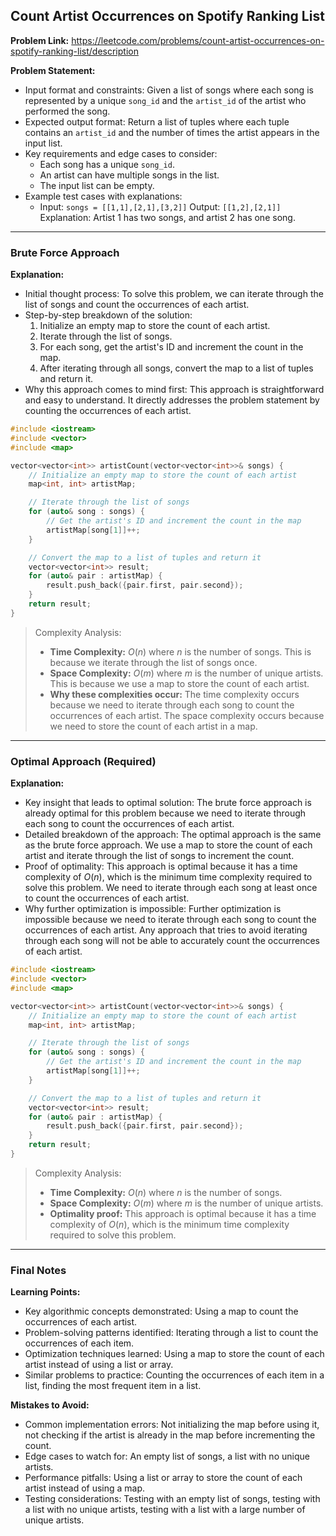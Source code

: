 ## Count Artist Occurrences on Spotify Ranking List

**Problem Link:** https://leetcode.com/problems/count-artist-occurrences-on-spotify-ranking-list/description

**Problem Statement:**
- Input format and constraints: Given a list of songs where each song is represented by a unique `song_id` and the `artist_id` of the artist who performed the song. 
- Expected output format: Return a list of tuples where each tuple contains an `artist_id` and the number of times the artist appears in the input list.
- Key requirements and edge cases to consider: 
    - Each song has a unique `song_id`.
    - An artist can have multiple songs in the list.
    - The input list can be empty.
- Example test cases with explanations: 
    - Input: `songs = [[1,1],[2,1],[3,2]]`
      Output: `[[1,2],[2,1]]`
      Explanation: Artist 1 has two songs, and artist 2 has one song.

---

### Brute Force Approach

**Explanation:**
- Initial thought process: To solve this problem, we can iterate through the list of songs and count the occurrences of each artist.
- Step-by-step breakdown of the solution:
    1. Initialize an empty map to store the count of each artist.
    2. Iterate through the list of songs.
    3. For each song, get the artist's ID and increment the count in the map.
    4. After iterating through all songs, convert the map to a list of tuples and return it.
- Why this approach comes to mind first: This approach is straightforward and easy to understand. It directly addresses the problem statement by counting the occurrences of each artist.

```cpp
#include <iostream>
#include <vector>
#include <map>

vector<vector<int>> artistCount(vector<vector<int>>& songs) {
    // Initialize an empty map to store the count of each artist
    map<int, int> artistMap;

    // Iterate through the list of songs
    for (auto& song : songs) {
        // Get the artist's ID and increment the count in the map
        artistMap[song[1]]++;
    }

    // Convert the map to a list of tuples and return it
    vector<vector<int>> result;
    for (auto& pair : artistMap) {
        result.push_back({pair.first, pair.second});
    }
    return result;
}
```

> Complexity Analysis:
> - **Time Complexity:** $O(n)$ where $n$ is the number of songs. This is because we iterate through the list of songs once.
> - **Space Complexity:** $O(m)$ where $m$ is the number of unique artists. This is because we use a map to store the count of each artist.
> - **Why these complexities occur:** The time complexity occurs because we need to iterate through each song to count the occurrences of each artist. The space complexity occurs because we need to store the count of each artist in a map.

---

### Optimal Approach (Required)

**Explanation:**
- Key insight that leads to optimal solution: The brute force approach is already optimal for this problem because we need to iterate through each song to count the occurrences of each artist.
- Detailed breakdown of the approach: The optimal approach is the same as the brute force approach. We use a map to store the count of each artist and iterate through the list of songs to increment the count.
- Proof of optimality: This approach is optimal because it has a time complexity of $O(n)$, which is the minimum time complexity required to solve this problem. We need to iterate through each song at least once to count the occurrences of each artist.
- Why further optimization is impossible: Further optimization is impossible because we need to iterate through each song to count the occurrences of each artist. Any approach that tries to avoid iterating through each song will not be able to accurately count the occurrences of each artist.

```cpp
#include <iostream>
#include <vector>
#include <map>

vector<vector<int>> artistCount(vector<vector<int>>& songs) {
    // Initialize an empty map to store the count of each artist
    map<int, int> artistMap;

    // Iterate through the list of songs
    for (auto& song : songs) {
        // Get the artist's ID and increment the count in the map
        artistMap[song[1]]++;
    }

    // Convert the map to a list of tuples and return it
    vector<vector<int>> result;
    for (auto& pair : artistMap) {
        result.push_back({pair.first, pair.second});
    }
    return result;
}
```

> Complexity Analysis:
> - **Time Complexity:** $O(n)$ where $n$ is the number of songs.
> - **Space Complexity:** $O(m)$ where $m$ is the number of unique artists.
> - **Optimality proof:** This approach is optimal because it has a time complexity of $O(n)$, which is the minimum time complexity required to solve this problem.

---

### Final Notes

**Learning Points:**
- Key algorithmic concepts demonstrated: Using a map to count the occurrences of each artist.
- Problem-solving patterns identified: Iterating through a list to count the occurrences of each item.
- Optimization techniques learned: Using a map to store the count of each artist instead of using a list or array.
- Similar problems to practice: Counting the occurrences of each item in a list, finding the most frequent item in a list.

**Mistakes to Avoid:**
- Common implementation errors: Not initializing the map before using it, not checking if the artist is already in the map before incrementing the count.
- Edge cases to watch for: An empty list of songs, a list with no unique artists.
- Performance pitfalls: Using a list or array to store the count of each artist instead of using a map.
- Testing considerations: Testing with an empty list of songs, testing with a list with no unique artists, testing with a list with a large number of unique artists.